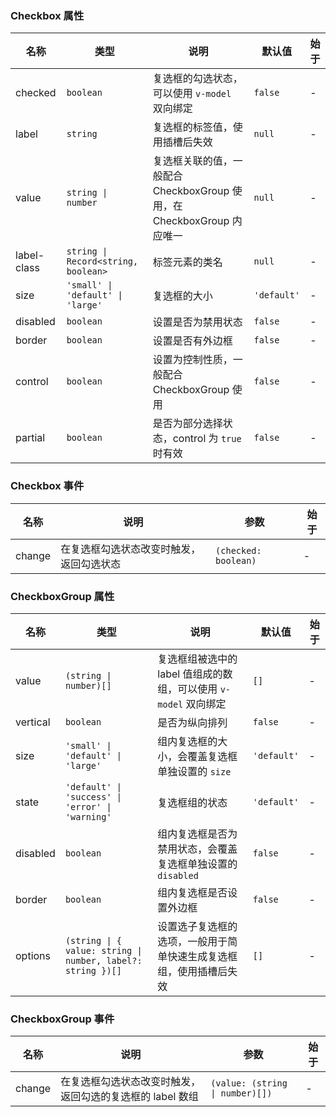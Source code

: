 ### Checkbox 属性

| 名称        | 类型                                | 说明                                                                   | 默认值      | 始于 |
| ----------- | ----------------------------------- | ---------------------------------------------------------------------- | ----------- | ---- |
| checked     | `boolean`                           | 复选框的勾选状态，可以使用 `v-model` 双向绑定                          | `false`     | -    |
| label       | `string`                            | 复选框的标签值，使用插槽后失效                                         | `null`      | -    |
| value       | `string \| number`                  | 复选框关联的值，一般配合 CheckboxGroup 使用，在 CheckboxGroup 内应唯一 | `null`      | -    |
| label-class | `string \| Record<string, boolean>` | 标签元素的类名                                                         | `null`      | -    |
| size        | `'small' \| 'default' \| 'large'`   | 复选框的大小                                                           | `'default'` | -    |
| disabled    | `boolean`                           | 设置是否为禁用状态                                                     | `false`     | -    |
| border      | `boolean`                           | 设置是否有外边框                                                       | `false`     | -    |
| control     | `boolean`                           | 设置为控制性质，一般配合 CheckboxGroup 使用                            | `false`     | -    |
| partial     | `boolean`                           | 是否为部分选择状态，control 为 `true` 时有效                           | `false`     | -    |

### Checkbox 事件

| 名称   | 说明                                     | 参数                 | 始于 |
| ------ | ---------------------------------------- | -------------------- | ---- |
| change | 在复选框勾选状态改变时触发，返回勾选状态 | `(checked: boolean)` | -    |

### CheckboxGroup 属性

| 名称     | 类型                                                        | 说明                                                               | 默认值      | 始于 |
| -------- | ----------------------------------------------------------- | ------------------------------------------------------------------ | ----------- | ---- |
| value    | `(string \| number)[]`                                      | 复选框组被选中的 label 值组成的数组，可以使用 `v-model` 双向绑定   | `[]`        | -    |
| vertical | `boolean`                                                   | 是否为纵向排列                                                     | `false`     | -    |
| size     | `'small' \| 'default' \| 'large'`                           | 组内复选框的大小，会覆盖复选框单独设置的 `size`                    | `'default'` | -    |
| state    | `'default' \| 'success' \| 'error' \| 'warning'`            | 复选框组的状态                                                     | `'default'` | -    |
| disabled | `boolean`                                                   | 组内复选框是否为禁用状态，会覆盖复选框单独设置的 `disabled`        | `false`     | -    |
| border   | `boolean`                                                   | 组内复选框是否设置外边框                                           | `false`     | -    |
| options  | `(string \| { value: string \| number, label?: string })[]` | 设置选子复选框的选项，一般用于简单快速生成复选框组，使用插槽后失效 | `[]`        | -    |

### CheckboxGroup 事件

| 名称   | 说明                                                      | 参数                            | 始于 |
| ------ | --------------------------------------------------------- | ------------------------------- | ---- |
| change | 在复选框勾选状态改变时触发，返回勾选的复选框的 label 数组 | `(value: (string \| number)[])` | -    |
